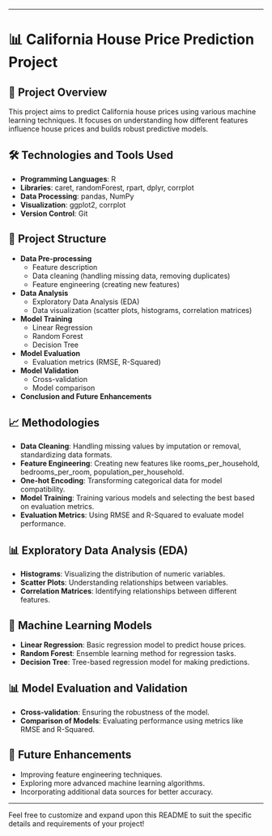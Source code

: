 

---

# 📊 California House Price Prediction Project

## 📜 Project Overview
This project aims to predict California house prices using various machine learning techniques. It focuses on understanding how different features influence house prices and builds robust predictive models.

## 🛠 Technologies and Tools Used
- **Programming Languages**: R
- **Libraries**: caret, randomForest, rpart, dplyr, corrplot
- **Data Processing**: pandas, NumPy
- **Visualization**: ggplot2, corrplot
- **Version Control**: Git

## 📂 Project Structure
- **Data Pre-processing**
  - Feature description
  - Data cleaning (handling missing data, removing duplicates)
  - Feature engineering (creating new features)
- **Data Analysis**
  - Exploratory Data Analysis (EDA)
  - Data visualization (scatter plots, histograms, correlation matrices)
- **Model Training**
  - Linear Regression
  - Random Forest
  - Decision Tree
- **Model Evaluation**
  - Evaluation metrics (RMSE, R-Squared)
- **Model Validation**
  - Cross-validation
  - Model comparison
- **Conclusion and Future Enhancements**

## 📈 Methodologies
- **Data Cleaning**: Handling missing values by imputation or removal, standardizing data formats.
- **Feature Engineering**: Creating new features like rooms_per_household, bedrooms_per_room, population_per_household.
- **One-hot Encoding**: Transforming categorical data for model compatibility.
- **Model Training**: Training various models and selecting the best based on evaluation metrics.
- **Evaluation Metrics**: Using RMSE and R-Squared to evaluate model performance.

## 📊 Exploratory Data Analysis (EDA)
- **Histograms**: Visualizing the distribution of numeric variables.
- **Scatter Plots**: Understanding relationships between variables.
- **Correlation Matrices**: Identifying relationships between different features.

## 🧠 Machine Learning Models
- **Linear Regression**: Basic regression model to predict house prices.
- **Random Forest**: Ensemble learning method for regression tasks.
- **Decision Tree**: Tree-based regression model for making predictions.

## 📊 Model Evaluation and Validation
- **Cross-validation**: Ensuring the robustness of the model.
- **Comparison of Models**: Evaluating performance using metrics like RMSE and R-Squared.

## 🔮 Future Enhancements
- Improving feature engineering techniques.
- Exploring more advanced machine learning algorithms.
- Incorporating additional data sources for better accuracy.



---

Feel free to customize and expand upon this README to suit the specific details and requirements of your project!
